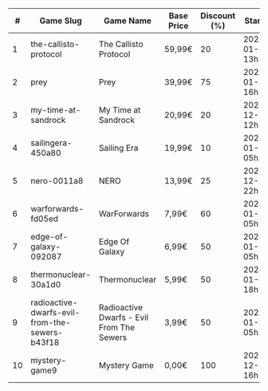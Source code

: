 |#|Game Slug|Game Name|Base Price|Discount (%)|Starts|Ends|
|---|---|---|---|---|---|---|
|1|the-callisto-protocol|The Callisto Protocol|59,99€|20|2023-01-12 13h|2023-01-19 13h|
|2|prey|Prey|39,99€|75|2023-01-24 16h|2023-01-31 16h|
|3|my-time-at-sandrock|My Time at Sandrock|20,99€|20|2022-12-23 12h|2023-01-06 12h|
|4|sailingera-450a80|Sailing Era|19,99€|10|2023-01-12 05h|2023-01-19 05h|
|5|nero-0011a8|NERO|13,99€|25|2022-12-23 22h|2022-12-30 22h|
|6|warforwards-fd05ed|WarForwards|7,99€|60|2023-01-24 05h|2023-01-31 05h|
|7|edge-of-galaxy-092087|Edge Of Galaxy|6,99€|50|2023-01-10 05h|2023-01-17 05h|
|8|thermonuclear-30a1d0|Thermonuclear|5,99€|50|2023-01-17 18h|2023-01-24 18h|
|9|radioactive-dwarfs-evil-from-the-sewers-b43f18|Radioactive Dwarfs - Evil From The Sewers|3,99€|50|2023-01-31 05h|2023-02-07 05h|
|10|mystery-game9|Mystery Game|0,00€|100|2022-12-23 16h|2022-12-24 16h|

